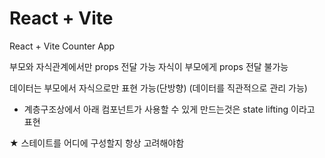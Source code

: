 # React + Vite

React + Vite Counter App

부모와 자식관계에서만 props 전달 가능
자식이 부모에게 props 전달 불가능

데이터는 부모에서 자식으로만 표현 가능(단방향)
(데이터를 직관적으로 관리 가능)

- 계층구조상에서 아래 컴포넌트가 사용할 수 있게 만드는것은 state lifting 이라고 표현

★ 스테이트를 어디에 구성할지 항상 고려해야함
